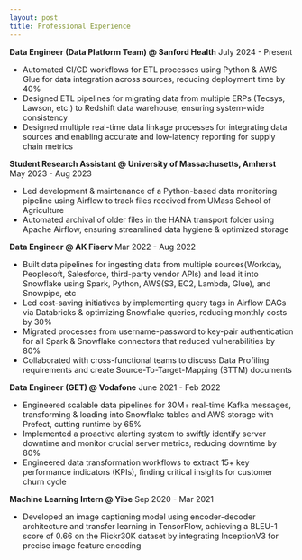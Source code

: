 ```yaml
---
layout: post
title: Professional Experience
---
```


<b>Data Engineer (Data Platform Team) @ Sanford Health</b>
<span class="post-date">July 2024 - Present</span>

* Automated CI/CD workflows for ETL processes using Python & AWS Glue for data integration across sources, reducing deployment time by 40%
* Designed ETL pipelines for migrating data from multiple ERPs (Tecsys, Lawson, etc.) to Redshift data warehouse, ensuring system-wide consistency
* Designed multiple real-time data linkage processes for integrating data sources and enabling accurate and low-latency reporting for supply chain metrics


<b> Student Research Assistant @ University of Massachusetts, Amherst</b>
<span class="post-date">May 2023 - Aug 2023</span>

* Led development & maintenance of a Python-based data monitoring pipeline using Airflow to track files received from UMass School of Agriculture
* Automated archival of older files in the HANA transport folder using Apache Airflow, ensuring streamlined data hygiene & optimized storage

<b>Data Engineer @ AK Fiserv</b>
<span class="post-date">Mar 2022 - Aug 2022</span>

* Built data pipelines for ingesting data from multiple sources(Workday, Peoplesoft, Salesforce, third-party vendor APIs) and load it into Snowflake using
Spark, Python, AWS(S3, EC2, Lambda, Glue), and Snowpipe, etc
* Led cost-saving initiatives by implementing query tags in Airflow DAGs via Databricks & optimizing Snowflake queries, reducing monthly costs by 30%
* Migrated processes from username-password to key-pair authentication for all Spark & Snowflake connectors that reduced vulnerabilities by 80%
* Collaborated with cross-functional teams to discuss Data Profiling requirements and create Source-To-Target-Mapping (STTM) documents


<b>Data Engineer (GET) @ Vodafone</b>
<span class="post-date">June 2021 - Feb 2022</span>

* Engineered scalable data pipelines for 30M+ real-time Kafka messages, transforming & loading into Snowflake tables and AWS storage with Prefect,
cutting runtime by 65%
* Implemented a proactive alerting system to swiftly identify server downtime and monitor crucial server metrics, reducing downtime by 80%
* Engineered data transformation workflows to extract 15+ key performance indicators (KPIs), finding critical insights for customer churn cycle

<b>Machine Learning Intern @ Yibe</b>
<span class="post-date">Sep 2020 - Mar 2021</span>

* Developed an image captioning model using encoder-decoder architecture and transfer learning in TensorFlow, achieving a BLEU-1 score of 0.66 on
the Flickr30K dataset by integrating InceptionV3 for precise image feature encoding


